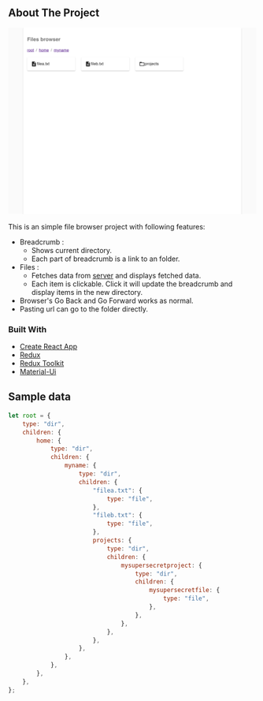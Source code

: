 <!-- ABOUT THE PROJECT -->

## About The Project

![Product Name Screen Shot](https://raw.githubusercontent.com/yhl234/react-file-system/master/images/screenshot.png)

This is an simple file browser project with following features:

- Breadcrumb :
  - Shows current directory.
  - Each part of breadcrumb is a link to an folder.
- Files :
  - Fetches data from [server](https://github.com/yhl234/react-file-system-api) and displays fetched data.
  - Each item is clickable. Click it will update the breadcrumb and display items in the new directory.
- Browser's Go Back and Go Forward works as normal.
- Pasting url can go to the folder directly.

### Built With

- [Create React App](https://github.com/facebook/create-react-app)
- [Redux](https://redux.js.org/)
- [Redux Toolkit](https://redux-toolkit.js.org/)
- [Material-Ui](https://material-ui.com/)

## Sample data

```js
let root = {
	type: "dir",
	children: {
		home: {
			type: "dir",
			children: {
				myname: {
					type: "dir",
					children: {
						"filea.txt": {
							type: "file",
						},
						"fileb.txt": {
							type: "file",
						},
						projects: {
							type: "dir",
							children: {
								mysupersecretproject: {
									type: "dir",
									children: {
										mysupersecretfile: {
											type: "file",
										},
									},
								},
							},
						},
					},
				},
			},
		},
	},
};
```
